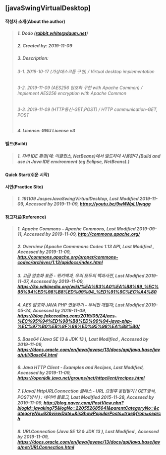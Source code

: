 ## [javaSwingVirtualDesktop]

#### 작성자 소개(About the author)
> ##### 1. Dodo (rabbit.white@daum.net)
> ##### 2. Created by: 2019-11-09
> ##### 3. Description: 
> ###### 3-1. 2019-10-17 (가상데스크톱 구현) / Virtual desktop implementation
> ###### 3-2. 2019-11-09 (AES256 암호화 구현 with Apache Common) / Implement AES256 encryption with Apache Common
> ###### 3-3. 2019-11-09 (HTTP통신-GET,POST) / HTTP communication-GET, POST
> ##### 4. License: GNU License v3

#### 빌드(Build)
> ##### 1. 자바 IDE 환경(예: 이클립스, NetBeans)에서 빌드하여 사용한다.(Build and use in Java IDE environment (eg Eclipse, NetBeans).)

#### Quick Start(쉬운 시작)

#### 시연(Practice Site)
> ##### 1. 191109 JasperJavaSwingVirtualDesktop, Last Modified 2019-11-09, Accessed by 2019-11-09, https://youtu.be/9wNWpLUwqgg


#### 참고자료(Reference)
> ##### 1. Apache Commons – Apache Commons, Last Modified 2019-09-11, Accessed by 2019-11-09, http://commons.apache.org/
> ##### 2. Overview (Apache Commmons Codec 1.13 API, Last Modified , Accessed by 2019-11-09, http://commons.apache.org/proper/commons-codec/archives/1.13/apidocs/index.html
> ##### 3. 고급 암호화 표준 - 위키백과, 우리 모두의 백과사전, Last Modified 2019-11-07, Accessed by 2019-11-09, https://ko.wikipedia.org/wiki/%EA%B3%A0%EA%B8%89_%EC%95%94%ED%98%B8%ED%99%94_%ED%91%9C%EC%A4%80
> ##### 4. AES 암호화 JAVA PHP 연동하기 – 무늬만 개발자, Last Modified 2019-05-24, Accessed by 2019-11-09, https://blog.fakecoding.com/2019/05/24/aes-%EC%95%94%ED%98%B8%ED%99%94-java-php-%EC%97%B0%EB%8F%99%ED%95%98%EA%B8%B0/
> ##### 5. Base64 (Java SE 13 & JDK 13 ), Last Modified , Accessed by 2019-11-09, https://docs.oracle.com/en/java/javase/13/docs/api/java.base/java/util/Base64.html
> ##### 6. Java HTTP Client - Examples and Recipes, Last Modified, Accessed by 2019-11-09, https://openjdk.java.net/groups/net/httpclient/recipes.html
> ##### 7. [Java] HttpURLConnection 클래스 - URL 요청후 응답받기 ( GET방식, POST방식 ) : 네이버 블로그, Last Modified 2015-11-28, Accessed by 2019-11-09, http://blog.naver.com/PostView.nhn?blogId=javaking75&logNo=220552685641&parentCategoryNo=&categoryNo=62&viewDate=&isShowPopularPosts=true&from=search
> ##### 8. URLConnection (Java SE 13 & JDK 13 ), Last Modified , Accessed by 2019-11-09, https://docs.oracle.com/en/java/javase/13/docs/api/java.base/java/net/URLConnection.html
